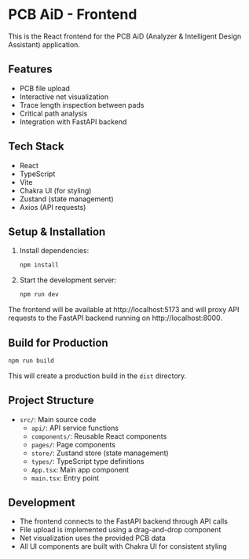 # PCB AiD - Frontend

This is the React frontend for the PCB AiD (Analyzer & Intelligent Design Assistant) application.

## Features

- PCB file upload
- Interactive net visualization
- Trace length inspection between pads
- Critical path analysis
- Integration with FastAPI backend

## Tech Stack

- React
- TypeScript
- Vite
- Chakra UI (for styling)
- Zustand (state management)
- Axios (API requests)

## Setup & Installation

1. Install dependencies:
   ```bash
   npm install
   ```

2. Start the development server:
   ```bash
   npm run dev
   ```

The frontend will be available at http://localhost:5173 and will proxy API requests to the FastAPI backend running on http://localhost:8000.

## Build for Production

```bash
npm run build
```

This will create a production build in the `dist` directory.

## Project Structure

- `src/`: Main source code
  - `api/`: API service functions
  - `components/`: Reusable React components
  - `pages/`: Page components
  - `store/`: Zustand store (state management)
  - `types/`: TypeScript type definitions
  - `App.tsx`: Main app component
  - `main.tsx`: Entry point

## Development

- The frontend connects to the FastAPI backend through API calls
- File upload is implemented using a drag-and-drop component
- Net visualization uses the provided PCB data
- All UI components are built with Chakra UI for consistent styling 